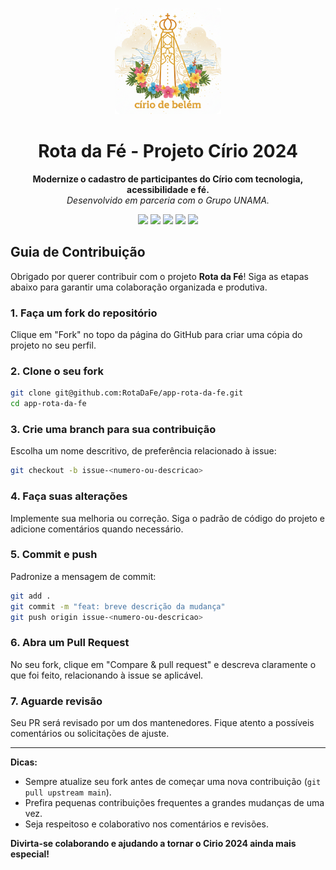 
<p align="center">
  <img src="/images/logo.png" width="170" alt="Rota da Fé">
</p>

<h1 align="center">Rota da Fé - Projeto Círio 2024</h1>

<p align="center">
  <b>Modernize o cadastro de participantes do Círio com tecnologia, acessibilidade e fé.</b><br>
  <i>Desenvolvido em parceria com o Grupo UNAMA.</i>
</p>

<p align="center">
  <img src="https://img.shields.io/badge/flutter-%2302569B.svg?style=for-the-badge&logo=flutter&logoColor=white"/>
  <img src="https://img.shields.io/badge/dart-%230175C2.svg?style=for-the-badge&logo=dart&logoColor=white"/>
  <img src="https://img.shields.io/badge/node.js-339933?style=for-the-badge&logo=nodedotjs&logoColor=white"/>
  <img src="https://img.shields.io/badge/nestjs-E0234E?style=for-the-badge&logo=nestjs&logoColor=white"/>
  <img src="https://img.shields.io/badge/hive-FFC107?style=for-the-badge&logoColor=black"/>
</p>

## Guia de Contribuição

Obrigado por querer contribuir com o projeto **Rota da Fé**! Siga as etapas abaixo para garantir uma colaboração organizada e produtiva.

### 1. Faça um fork do repositório

Clique em "Fork" no topo da página do GitHub para criar uma cópia do projeto no seu perfil.

### 2. Clone o seu fork

```sh
git clone git@github.com:RotaDaFe/app-rota-da-fe.git
cd app-rota-da-fe
```

### 3. Crie uma branch para sua contribuição

Escolha um nome descritivo, de preferência relacionado à issue:

```sh
git checkout -b issue-<numero-ou-descricao>
```

### 4. Faça suas alterações

Implemente sua melhoria ou correção. Siga o padrão de código do projeto e adicione comentários quando necessário.

### 5. Commit e push

Padronize a mensagem de commit:

```sh
git add .
git commit -m "feat: breve descrição da mudança"
git push origin issue-<numero-ou-descricao>
```

### 6. Abra um Pull Request

No seu fork, clique em "Compare & pull request" e descreva claramente o que foi feito, relacionando à issue se aplicável.

### 7. Aguarde revisão

Seu PR será revisado por um dos mantenedores. Fique atento a possíveis comentários ou solicitações de ajuste.

---

**Dicas:**
- Sempre atualize seu fork antes de começar uma nova contribuição (`git pull upstream main`).
- Prefira pequenas contribuições frequentes a grandes mudanças de uma vez.
- Seja respeitoso e colaborativo nos comentários e revisões.

**Divirta-se colaborando e ajudando a tornar o Cirio 2024 ainda mais especial!**